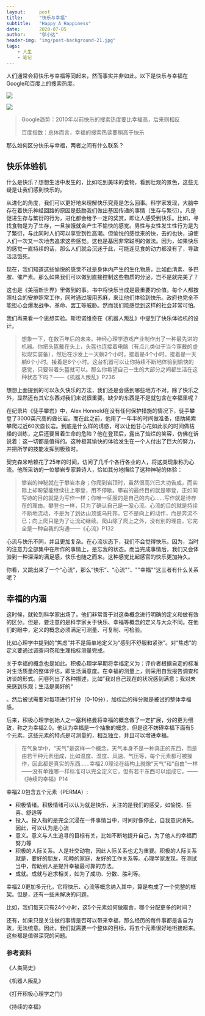 ```yaml
---
layout:     post
title:      "快乐与幸福"
subtitle:   "Happy_A_Happiness"
date:       2020-07-05
author:     "邬小达"
header-img: "img/post-background-21.jpg"
tags:
    - 人生
    - 笔记
---
```




人们通常会将快乐与幸福等同起来，然而事实并非如此。以下是快乐与幸福在Google和百度上的搜索热度。

![](https://i.loli.net/2020/07/05/a7SV8LWv1GdR6xA.png)

![](https://i.loli.net/2020/07/05/WIUgA71ifz9MHdv.png)

> Google趋势：2010年以前快乐的搜索热度要比幸福高，后来则相反
>
> 百度指数：总体而言，幸福的搜索热读要稍高于快乐

那么如何区分快乐与幸福，两者之间有什么联系？

## 快乐体验机

什么是快乐？想想生活中发生的，比如吃到美味的食物，看到壮观的景色，这些无疑是让我们感到快乐的。

从进化的角度，我们可以更好地来理解快乐究竟是怎么回事。科学家发现，大脑中存在着快乐神经回路的原因是鼓励我们做出基因传递的事情（生存与繁衍）。凡是促进生存与繁衍的行为，进化都会给予一定的奖赏，即让人感受到快乐。比如，寻找食物是为了生存，一旦挨饿就会产生不愉快的感觉。男性与女性发生性行为是为了繁衍，与此同时人们可以享受到性高潮。但愉悦的感觉来的快，去的也快，迫使人们一次又一次地去追求这些感觉。这也是基因非常聪明的做法。因为，如果快乐的感觉一直持续的话，那么人们就会沉迷于此，可能连觅食的动力都没有了，导致活活饿死。

现在，我们知道这些愉悦的感觉不过是身体内产生的生化物质，比如血清素、多巴胺、催产素。那么如果我们可以做到直接控制这些物质的分泌，岂不是就完美了？

这也是《美丽新世界》里做到的事。书中将快乐当成是最重要的价值。每个人都按照社会的安排照常工作，同时通过服用苏麻，来让他们体验到快乐。政府也完全不能担心会爆发战争、革命、罢工等威胁。然而我们能感觉到这样的社会非常可怕。

我们再来看一个思想实验。斯坦诺维奇在《机器人叛乱》中提到了快乐体验机的设计。

> 想象一下，在数百年后的未来。神经心理学游戏产业制作出了一种最先进的机器。你把头盔戴在头上，头盔也连接着电脑（有点儿类似于当今穿戴的虚拟现实装备），然后在沙发上一天躺2个小时。接着是4个小时。接着是一天躺6个小时。接着是8个小时。这台机器可以让你持续不断地体验到愉快的感觉，只要带着头盔就可以。那么你希望自己一生的大部分之间都生活在这种状态下吗？——《机器人叛乱》P236

想想上面提到的可以永久快乐的方法，我们还是会感到哪些地方不对。除了快乐之外，显然还有其它东西对我们来说很重要。缺少的东西是不是就包含在幸福里呢？

在纪录片《徒手攀岩》中，Alex Honnold在没有任何保护措施的情况下，徒手攀登了3000英尺高的酋长岩。而在此之前，他用了一年半的时间做准备，借助绳索攀爬过近60次酋长岩。到底是什么样的诱惑，可以让他甘心花如此长的时间做枯燥的训练，之后还要冒着生命的危险？他在登顶后，露出了灿烂的笑容，仿佛在诉说着：这一切都是值得的。这种极其愉快的体验发生在一个人付出了巨大的努力，并把所学的技能发挥到极致时。

契克森米哈赖花了25年的时间，访问了几千个各行各业的人，将这类现象称为心流。他所采访的一位攀岩专家兼诗人，恰如其分地描绘了这种神秘的体验：

>攀岩的神秘就在于攀岩本身；你爬到岩顶时，虽然很高兴已大功告成，而实际上却盼望能继续往上攀登，用不停歇。攀岩的最终目的就是攀登，正如同写诗的目的就是为写作一样；你唯一征服的是自己的内心......写作就是诗存在的理由。攀登也一样，只为了确认自己是一股心流。心流的目的就是持续不断地流动，不是为了到达山顶或乌托邦。它不是向上的动作，而是奔流不已；向上爬只是为了让流动继续。爬山除了爬上之外，没有别的理由，它完全是一种自我的沟通——《心流》P132

心流与快乐不同，并且更加复杂。在心流状态下，我们不会觉得快乐。因为，当时的注意力全部集中在所作的事情上，是忘我的状态。而当完成事情后，我们又会体验到一种深深的满足感，快乐也随之而来。这种感觉比起感官的快乐更加持久。

你看，又跳出来了一个“心流”，那么“快乐”、“心流""、""幸福""这三者有什么关系呢？

## 幸福的内涵

这时候，就轮到科学家出场了。他们非常善于对这类概念进行明确的定义和做有效的区分。但是，要注意的是科学家关于快乐、幸福等概念的定义与大众不同。在他们的眼中，定义的概念必须满足可测量、可复制、可检验。

比如心理学中提到的“焦虑”并不是简单地定义为“感到不舒服和紧张”。对“焦虑”的定义要通过调查问卷和生理指标测量完成。

关于幸福的概念也是如此。积极心理学早期将幸福定义为：评价者根据自定的标准对生活质量的整体评估，即生活满意度。在幸福的测量上，则采用自我报告调查和访谈的形式。问卷列出了各种描述，比如”我对自己现在的状况感到满意；我对未来感到乐观；生活是美好的“

。然后被试需要对每项进行打分（0-10分），加权后的得分就是被试的整体幸福感。

后来，积极心理学创始人之一塞利格曼将幸福的概念做了一定扩展，分的更为细致，称之为幸福2.0。他认为幸福是一个抽象的概念，但是这不妨碍幸福下面有5个元素。这些元素的特点是可测量的，相互独立，并且可以增进幸福。

>在气象学中，“天气”是这样一个概念。天气本身不是一种真正的东西，而是由若干种元素组成，比如温度、湿度、风速、气压等，每个元素都可被操作，因此都是真实的东西......幸福2.0理论在结构上就像“天气”和“自由”一样——没有单独哪一样标准可以完全定义它，但有若干东西可以组成它。——《持续的幸福》P14

幸福2.0包含五个元素（PERMA）:

* 积极情绪。积极情绪可以认为就是快乐，关注的是我们的感受，如愉悦、狂喜、舒适等
* 投入。投入指的是完全沉浸在一件事情当中，时间好像停止，自我意识消失。因此，可以认为是心流
* 意义。意义与人生追寻的目标有关，比如不断地提升自己，为了他人的幸福而努力等
* 积极的人际关系。人是社交动物，因此人际关系也尤为重要。积极的人际关系就是，要好的朋友，和睦的家庭，友好的工作关系等。心理学家发现，在测试当中，帮助别人是提升幸福最可靠的方法。
* 成就。成就与追求相关，如为了成功、分数、胜利等。

幸福2.0更加多元化，它将快乐、心流等概念纳入其中，算是构成了一个完整的框架。但是，还有一些未解决的问题。

比如，我们每天只有24个小时，这5个元素如何做取舍，哪个分配更多的时间？

还有，如果只是关注做的事情是否可以带来幸福，那么经历的每件事都是各自为政，无法统意。因此，我们就需要一个整体的目标，将五个元素很好地衔接起来。这些都是值得深究的问题。

### 参考资料

《人类简史》

《机器人叛乱》

《打开积极心理学之门》

《持续的幸福》



